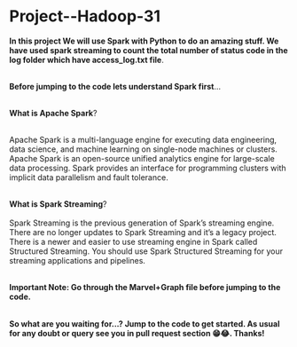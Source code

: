 # Project--Hadoop-31

<table>
  
**In this project We will use Spark with Python to do an amazing stuff. We have used spark streaming to count the total number of status code in the log folder which have access_log.txt file**.<br></br>

**Before jumping to the code lets understand Spark first**...<br></br>

**What is Apache Spark**?<br></br>

Apache Spark is a multi-language engine for executing data engineering, data science, and machine learning on single-node machines or clusters.
Apache Spark is an open-source unified analytics engine for large-scale data processing. Spark provides an interface for programming clusters with implicit data parallelism and fault tolerance.<br></br>

**What is Spark Streaming**?<br></br>
Spark Streaming is the previous generation of Spark’s streaming engine. There are no longer updates to Spark Streaming and it’s a legacy project. There is a newer and easier to use streaming engine in Spark called Structured Streaming. You should use Spark Structured Streaming for your streaming applications and pipelines.<br></br>



**Important Note: Go through the Marvel+Graph file before jumping to the code.**

</table>

**So what are you waiting for...? Jump to the code to get started. As usual for any doubt or query see you in pull request section 😁😂. Thanks!**
